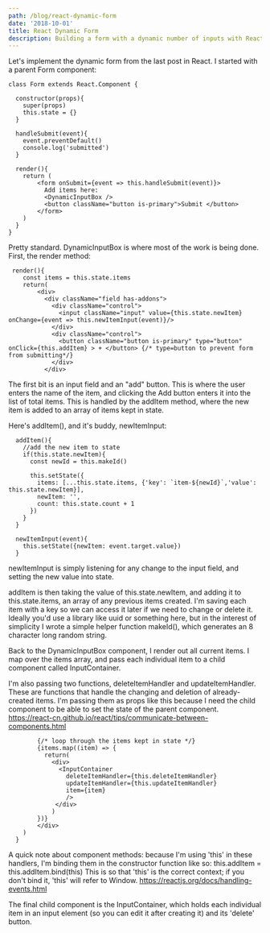 ```yaml
---
path: /blog/react-dynamic-form
date: '2018-10-01'
title: React Dynamic Form
description: Building a form with a dynamic number of inputs with React
---
```

Let's implement the dynamic form from the last post in React. I started with a parent Form component:

```
class Form extends React.Component {
  
  constructor(props){
    super(props)
    this.state = {}
  }
  
  handleSubmit(event){
    event.preventDefault()
    console.log('submitted')
  }
  
  render(){
    return ( 
        <form onSubmit={event => this.handleSubmit(event)}>
          Add items here:
          <DynamicInputBox />
          <button className="button is-primary">Submit </button>
        </form>
    )
  }
}

```

Pretty standard. DynamicInputBox is where most of the work is being done. First, the render method:

```
 render(){ 
    const items = this.state.items
    return(
        <div>
          <div className="field has-addons">
            <div className="control">
              <input className="input" value={this.state.newItem} onChange={event => this.newItemInput(event)}/>
            </div>
            <div className="control">
              <button className="button is-primary" type="button" onClick={this.addItem} > + </button> {/* type=button to prevent form from submitting*/}
            </div>
          </div>
```        
The first bit is an input field and an "add" button. This is where the user enters the name of the item, and clicking the Add button enters it into the list of total items. This is handled by the addItem method, where the new item is added to an array of items kept in state.

Here's addItem(), and it's buddy, newItemInput:
```
  addItem(){
    //add the new item to state
    if(this.state.newItem){ 
      const newId = this.makeId()
      
      this.setState({
        items: [...this.state.items, {'key': `item-${newId}`,'value': this.state.newItem}], 
        newItem: '',
        count: this.state.count + 1
      })
    }   
  }
  
  newItemInput(event){
    this.setState({newItem: event.target.value})
  }
```

newItemInput is simply listening for any change to the input field, and setting the new value into state. 

addItem is then taking the value of this.state.newItem, and adding it to this.state.items, an array of any previous items created. I'm saving each item with a key so we can access it later if we need to change or delete it. Ideally you'd use a library like uuid or something here, but in the interest of simplicity I wrote a simple helper function makeId(), which generates an 8 character long random string.


Back to the DynamicInputBox component, I render out all current items. I map over the items array, and pass each individual item to a child component called InputContainer.

I'm also passing two functions, deleteItemHandler and updateItemHandler. These are functions that handle the changing and deletion of already-created items. I'm passing them as props like this because I need the child component to be able to set the state of the parent component. https://react-cn.github.io/react/tips/communicate-between-components.html

```        
        {/* loop through the items kept in state */}
        {items.map((item) => {
          return(
            <div>
              <InputContainer 
                deleteItemHandler={this.deleteItemHandler} 
                updateItemHandler={this.updateItemHandler} 
                item={item}
                />
             </div>
            )
        })}
        </div>
    )
  }
```

A quick note about component methods: because I'm using 'this' in these handlers, I'm binding them in the constructor function like so: this.addItem = this.addItem.bind(this)
This is so that 'this' is the correct context; if you don't bind it, 'this' will refer to Window.
https://reactjs.org/docs/handling-events.html

The final child component is the InputContainer, which holds each individual item in an input element (so you can edit it after creating it) and its 'delete' button. 
